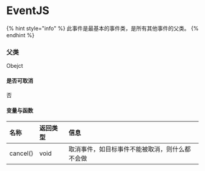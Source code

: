 # EventJS

{% hint style="info" %}
此事件是最基本的事件类，是所有其他事件的父类。
{% endhint %}

### 父类

Obejct

#### 是否可取消

否

#### 变量与函数

| 名称 | 返回类型 | 信息 |
| :--- | :--- | :--- |
| cancel\(\) | void | 取消事件，如目标事件不能被取消，则什么都不会做 |

